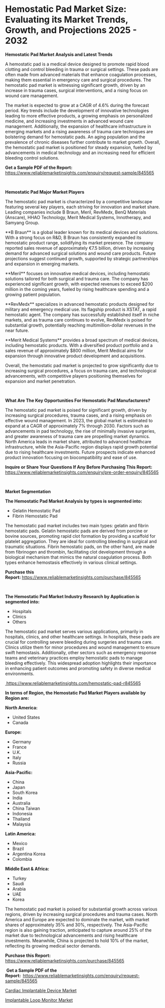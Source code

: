 <p><h1>Hemostatic Pad Market Size: Evaluating its Market Trends, Growth, and Projections 2025 - 2032</h1></p><p><strong>Hemostatic Pad Market Analysis and Latest Trends</strong></p>
<p><p>A hemostatic pad is a medical device designed to promote rapid blood clotting and control bleeding in trauma or surgical settings. These pads are often made from advanced materials that enhance coagulation processes, making them essential in emergency care and surgical procedures. The hemostatic pad market is witnessing significant growth, driven by an increase in trauma cases, surgical interventions, and a rising focus on wound care management.</p><p>The market is expected to grow at a CAGR of 4.6% during the forecast period. Key trends include the development of innovative technologies leading to more effective products, a growing emphasis on personalized medicine, and increasing investments in advanced wound care management. Additionally, the expansion of healthcare infrastructure in emerging markets and a rising awareness of trauma care techniques are bolstering demand for hemostatic pads. An aging population and the prevalence of chronic diseases further contribute to market growth. Overall, the hemostatic pad market is positioned for steady expansion, fueled by advancements in medical technology and an increasing need for efficient bleeding control solutions.</p></p>
<p><strong>Get a Sample PDF of the Report:&nbsp;</strong> <a href="https://www.reliablemarketinsights.com/enquiry/request-sample/845565?utm_campaign=1948&utm_medium=2&utm_source=Github&utm_content=ia&utm_term=03032025&utm_id=hemostatic-pad">https://www.reliablemarketinsights.com/enquiry/request-sample/845565</a></p>
<p>&nbsp;</p>
<p><strong>Hemostatic Pad Major Market Players</strong></p>
<p><p>The hemostatic pad market is characterized by a competitive landscape featuring several key players, each striving for innovation and market share. Leading companies include B Braun, Meril, RevMedx, BenQ Materials (Anscare), HHAO Technology, Merit Medical Systems, Innotherapy, and Samyang Group.</p><p>**B Braun** is a global leader known for its medical devices and solutions. With a strong focus on R&D, B Braun has consistently expanded its hemostatic product range, solidifying its market presence. The company reported sales revenue of approximately €7.5 billion, driven by increasing demand for advanced surgical solutions and wound care products. Future projections suggest continued growth, supported by strategic partnerships and expansion in emerging markets.</p><p>**Meril** focuses on innovative medical devices, including hemostatic solutions tailored for both surgical and trauma care. The company has experienced significant growth, with expected revenues to exceed $200 million in the coming years, fueled by rising healthcare spending and a growing patient population.</p><p>**RevMedx** specializes in advanced hemostatic products designed for military and emergency medical use. Its flagship product is XSTAT, a rapid hemostatic agent. The company has successfully established itself in niche markets, and as trauma care continues to evolve, RevMedx is poised for substantial growth, potentially reaching multimillion-dollar revenues in the near future.</p><p>**Merit Medical Systems** provides a broad spectrum of medical devices, including hemostatic products. With a diversified product portfolio and a sales revenue of approximately $800 million, Merit Medical aims for expansion through innovative product development and acquisitions.</p><p>Overall, the hemostatic pad market is projected to grow significantly due to increasing surgical procedures, a focus on trauma care, and technological advancements, with competitive players positioning themselves for expansion and market penetration.</p></p>
<p>&nbsp;</p>
<p><strong>What Are The Key Opportunities For Hemostatic Pad Manufacturers?</strong></p>
<p><p>The hemostatic pad market is poised for significant growth, driven by increasing surgical procedures, trauma cases, and a rising emphasis on effective wound management. In 2023, the global market is estimated to expand at a CAGR of approximately 7% through 2030. Factors such as advancements in pad technology, the rise of minimally invasive surgeries, and greater awareness of trauma care are propelling market dynamics. North America leads in market share, attributed to advanced healthcare infrastructure, while the Asia-Pacific region displays rapid growth potential due to rising healthcare investments. Future prospects indicate enhanced product innovation focusing on biocompatibility and ease of use.</p></p>
<p><strong>Inquire or Share Your Questions If Any Before Purchasing This Report:</strong> <a href="https://www.reliablemarketinsights.com/enquiry/pre-order-enquiry/845565?utm_campaign=1948&utm_medium=2&utm_source=Github&utm_content=ia&utm_term=03032025&utm_id=hemostatic-pad">https://www.reliablemarketinsights.com/enquiry/pre-order-enquiry/845565</a></p>
<p>&nbsp;</p>
<p><strong>Market Segmentation</strong></p>
<p><strong>The Hemostatic Pad Market Analysis by types is segmented into:</strong></p>
<p><ul><li>Gelatin Hemostatic Pad</li><li>Fibrin Hemostatic Pad</li></ul></p>
<p><p>The hemostatic pad market includes two main types: gelatin and fibrin hemostatic pads. Gelatin hemostatic pads are derived from porcine or bovine sources, promoting rapid clot formation by providing a scaffold for platelet aggregation. They are ideal for controlling bleeding in surgical and traumatic situations. Fibrin hemostatic pads, on the other hand, are made from fibrinogen and thrombin, facilitating clot development through a biological mechanism that mimics the natural coagulation process. Both types enhance hemostasis effectively in various clinical settings.</p></p>
<p><strong>Purchase this Report:&nbsp;</strong><a href="https://www.reliablemarketinsights.com/purchase/845565?utm_campaign=1948&utm_medium=2&utm_source=Github&utm_content=ia&utm_term=03032025&utm_id=hemostatic-pad">https://www.reliablemarketinsights.com/purchase/845565</a></p>
<p>&nbsp;</p>
<p><strong>The Hemostatic Pad Market Industry Research by Application is segmented into:</strong></p>
<p><ul><li>Hospitals</li><li>Clinics</li><li>Others</li></ul></p>
<p><p>The hemostatic pad market serves various applications, primarily in hospitals, clinics, and other healthcare settings. In hospitals, these pads are crucial for controlling severe bleeding during surgeries and trauma care. Clinics utilize them for minor procedures and wound management to ensure swift hemostasis. Additionally, other sectors such as emergency response teams and veterinary practices employ hemostatic pads to manage bleeding effectively. This widespread adoption highlights their importance in enhancing patient outcomes and promoting safety in diverse medical environments.</p></p>
<p><a href="https://www.reliablemarketinsights.com/hemostatic-pad-r845565?utm_campaign=1948&utm_medium=2&utm_source=Github&utm_content=ia&utm_term=03032025&utm_id=hemostatic-pad">&nbsp;https://www.reliablemarketinsights.com/hemostatic-pad-r845565</a></p>
<p><strong>In terms of Region, the Hemostatic Pad Market Players available by Region are:</strong></p>
<p>
    <p> <strong> North America: </strong>
        <ul>
            <li>United States</li>
            <li>Canada</li>
        </ul>
        </p> 
    <p> <strong> Europe: </strong>
        <ul>
            <li>Germany</li>
            <li>France</li>
            <li>U.K.</li>
            <li>Italy</li>
            <li>Russia</li>
        </ul>
        </p> 
    <p> <strong> Asia-Pacific: </strong>
        <ul>
            <li>China</li>
            <li>Japan</li>
            <li>South Korea</li>
            <li>India</li>
            <li>Australia</li>
            <li>China Taiwan</li>
            <li>Indonesia</li>
            <li>Thailand</li>
            <li>Malaysia</li>
        </ul>
        </p> 
    <p> <strong> Latin America: </strong>
        <ul>
            <li>Mexico</li>
            <li>Brazil</li>
            <li>Argentina Korea</li>
            <li>Colombia</li>
        </ul>
        </p> 
    <p> <strong> Middle East & Africa: </strong>
        <ul>
            <li>Turkey</li>
            <li>Saudi</li>
            <li>Arabia</li>
            <li>UAE</li>
            <li>Korea</li>
        </ul>
    </p>
    </p>
<p><p>The hemostatic pad market is poised for substantial growth across various regions, driven by increasing surgical procedures and trauma cases. North America and Europe are expected to dominate the market, with market shares of approximately 35% and 30%, respectively. The Asia-Pacific region is also gaining traction, anticipated to capture around 25% of the market due to technological advancements and rising healthcare investments. Meanwhile, China is projected to hold 10% of the market, reflecting its growing medical sector demands.</p></p>
<p><strong>Purchase this Report: </strong><a href="https://www.reliablemarketinsights.com/purchase/845565?utm_campaign=1948&utm_medium=2&utm_source=Github&utm_content=ia&utm_term=03032025&utm_id=hemostatic-pad">https://www.reliablemarketinsights.com/purchase/845565</a></p>
<p>&nbsp;<strong>Get a Sample PDF of the Report:&nbsp;&nbsp;</strong><a href="https://www.reliablemarketinsights.com/enquiry/request-sample/845565?utm_campaign=1948&utm_medium=2&utm_source=Github&utm_content=ia&utm_term=03032025&utm_id=hemostatic-pad">https://www.reliablemarketinsights.com/enquiry/request-sample/845565</a></p>
<p><strong></strong></p>
<p><p><a href="https://github.com/cachaskluwe/Market-Research-Report-List-1/blob/main/cardiac-implantable-device-market.md?utm_campaign=1948&utm_medium=2&utm_source=Github&utm_content=ia&utm_term=03032025&utm_id=hemostatic-pad">Cardiac Implantable Device Market</a></p><p><a href="https://github.com/thanenegenqa/Market-Research-Report-List-1/blob/main/implantable-loop-monitor-market.md?utm_campaign=1948&utm_medium=2&utm_source=Github&utm_content=ia&utm_term=03032025&utm_id=hemostatic-pad">Implantable Loop Monitor Market</a></p></p>